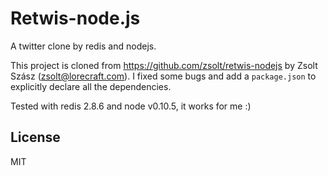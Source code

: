 Retwis-node.js
==============
A twitter clone by redis and nodejs.

This project is cloned from https://github.com/zsolt/retwis-nodejs by Zsolt Szász (zsolt@lorecraft.com). I fixed some bugs and add a `package.json` to explicitly declare all the dependencies.


Tested with redis 2.8.6 and node v0.10.5, it works for me :)


License
-------

MIT








